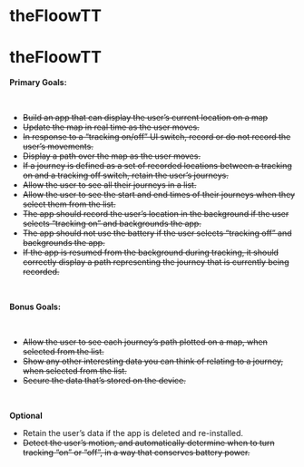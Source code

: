 # theFloowTT
# theFloowTT
<p><strong>Primary Goals:</strong></p>
<p>&nbsp;</p>
<ul>
<li><del>Build an app that can display the user&rsquo;s current location on a map</del></li>
<li><del>Update the map in real time as the user moves.</del></li>
<li><del>In response to a &ldquo;tracking on/off&rdquo; UI switch, record or do not record the user&rsquo;s movements.</del></li>
<li><del>Display a path over the map as the user moves.</del></li>
<li><del>If a journey is defined as a set of recorded locations between a tracking on and a tracking off switch, retain the user&rsquo;s journeys.</del></li>
<li><del>Allow the user to see all their journeys in a list.</del></li>
<li><del>Allow the user to see the start and end times of their journeys when they select them from the list.</del></li>
<li><del>The app should record the user&rsquo;s location in the background if the user selects &ldquo;tracking on&rdquo; and backgrounds the app.</del></li>
<li><del>The app should not use the battery if the user selects &ldquo;tracking off&rdquo; and backgrounds the app.</del></li>
<li><del>If the app is resumed from the background during tracking, it should correctly display a path representing the journey that is currently being recorded.</del></li>
</ul>
<p><strong>&nbsp;</strong></p>
<p><strong>Bonus Goals:</strong></p>
<p><strong>&nbsp;</strong></p>
<ul>
<li><del>Allow the user to see each journey&rsquo;s path plotted on a map, when selected from the list.</del></li>
<li><del>Show any other interesting data you can think of relating to a journey, when selected from the list.</del></li>
<li><del>Secure the data that&rsquo;s stored on the device.</span></li>
</ul>
<p>&nbsp;</p>
<p><strong>Optional</strong></p>
<ul>
<li>Retain the user&rsquo;s data if the app is deleted and re-installed.</li>
<li><del>Detect the user&rsquo;s motion, and automatically determine when to turn tracking &ldquo;on&rdquo; or &ldquo;off&rdquo;, in a way that conserves battery power.</del></li>
</ul>
